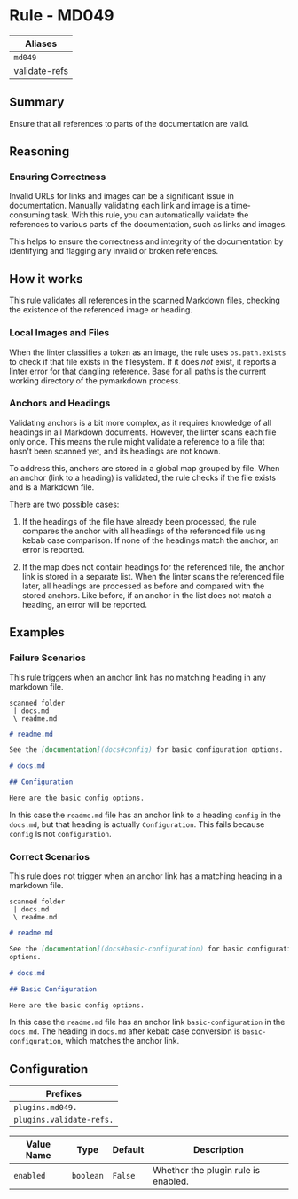 # Rule - MD049

| Aliases       |
|---------------|
| `md049`       |
| validate-refs |

## Summary

Ensure that all references to parts of the documentation are valid.

## Reasoning

### Ensuring Correctness

Invalid URLs for links and images can be a significant issue in documentation.
Manually validating each link and image is a time-consuming task.
With this rule, you can automatically validate the references to various
parts of the documentation, such as links and images.

This helps to ensure the correctness and integrity of the documentation by
identifying and flagging any invalid or broken references.

## How it works

This rule validates all references in the scanned Markdown files, checking the
existence of the referenced image or heading.

### Local Images and Files

When the linter classifies a token as an image, the rule uses `os.path.exists`
to check if that file exists in the filesystem. If it does *not* exist, it
reports a linter error for that dangling reference. Base for all paths is the
current working directory of the pymarkdown process.

### Anchors and Headings

Validating anchors is a bit more complex, as it requires knowledge of all
headings in all Markdown documents. However, the linter scans each file only
once. This means the rule might validate a reference to a file that hasn't
been scanned yet, and its headings are not known.

To address this, anchors are stored in a global map grouped by file.
When an anchor (link to a heading) is validated, the rule checks if the file
exists and is a Markdown file.

There are two possible cases:

1. If the headings of the file have already been processed, the rule compares
the anchor with all headings of the referenced file using kebab case
comparison. If none of the headings match the anchor, an error is reported.

2. If the map does not contain headings for the referenced file, the anchor
link is stored in a separate list. When the linter scans the referenced file
later, all headings are processed as before and compared with the stored
anchors. Like before, if an anchor in the list does not match a heading, an
error will be reported.

## Examples

### Failure Scenarios

This rule triggers when an anchor link has no matching heading in any markdown
file.

```
scanned folder
 | docs.md
 \ readme.md
```

```Markdown
# readme.md

See the [documentation](docs#config) for basic configuration options.
```

```Markdown
# docs.md

## Configuration

Here are the basic config options.
```

In this case the `readme.md` file has an anchor link to a heading `config` in
the `docs.md`, but that heading is actually `Configuration`. This fails because
`config` is not `configuration`.

### Correct Scenarios

This rule does not trigger when an anchor link has a matching heading in a
markdown file.

```
scanned folder
 | docs.md
 \ readme.md
```

```Markdown
# readme.md

See the [documentation](docs#basic-configuration) for basic configuration
options.
```

```Markdown
# docs.md

## Basic Configuration 

Here are the basic config options.
```

In this case the `readme.md` file has an anchor link `basic-configuration` in
the `docs.md`. The heading in `docs.md` after kebab case conversion is
`basic-configuration`, which matches the anchor link.

## Configuration

| Prefixes                 |
|--------------------------|
| `plugins.md049.`         |
| `plugins.validate-refs.` |

| Value Name    | Type      | Default  | Description                         |
|---------------|-----------|----------|-------------------------------------|
| `enabled`     | `boolean` | `False`  | Whether the plugin rule is enabled. |
